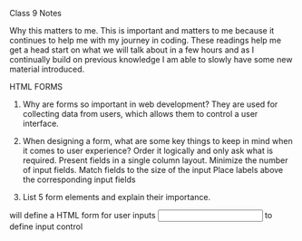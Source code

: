 Class 9 Notes


Why this matters to me.
  This is important and matters to me because it continues to help me with my journey in coding. These readings help me get a head start on what we will talk about in a few hours and as I continually build on previous knowledge I am able to slowly have some new material introduced.
  
  
HTML FORMS

1. Why are forms so important in web development?
  They are used for collecting data from users, which allows them to control a user interface.
  
2. When designing a form, what are some key things to keep in mind when it comes to user experience?
  Order it logically and only ask what is required.
  Present fields in a single column layout.
  Minimize the number of input fields.
  Match fields to the size of the input
  Place labels above the corresponding input fields

3. List 5 form elements and explain their importance.
  <form> will define a HTML form for user inputs
  <input> to define input control
  <datalist> to specify a list of pre-defined options
  <fieldset> to define a group of related elements
  <keygen> to define a secure input
    
    

MORE Js

1. How would you describe events to a non-technical friend?
  Well, events are 'things' that happen to HTML elements. there are window, form, keyboard, mouse media...etc.

2. When using the addEventListener() method, what 2 arguments will you need to provide?
  A string describing the name of the event to be handled first, then the listener object, either a function or an object implementing the interface.

3. Describe the event object. Why is the trget within the event object useful?
  It contains a number of properties that describethe event that occurred. The event target it the inner most nexted eleent that was targeted by the event.

4. What is the difference between event bubbling and event capturing?
  Bubbling is first captured and handled by the innermost element, then propagated to outer elements. Capturing is first in the outermost element and propagated to the inner, basically the reverse.
    
    

THINGS I WOULD LIKE TO LEARN MORE ABOUT
  More of the same. This week and everything we have done up to now is getting better. I won't say easier, because it certainly isn't easy, but it does help me understand what is going to be needed...and rightly so. I would love to learn more, and I will. Just going through the motions helps a great deal.

    
    
[Back To Home](../README.md)
